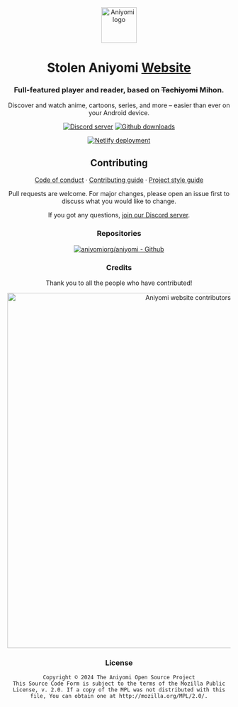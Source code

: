 <div align="center">

<a href="https://aniyomi.org">
    <img src="./.github/assets/logo.png" alt="Aniyomi logo" title="Aniyomi logo" width="80"/>
</a>

# Stolen Aniyomi [Website](#)

### Full-featured player and reader, based on ~~Tachiyomi~~ Mihon.
Discover and watch anime, cartoons, series, and more – easier than ever on your Android device.

[![Discord server](https://img.shields.io/discord/841701076242530374.svg?label=&labelColor=6A7EC2&color=7389D8&logo=discord&logoColor=FFFFFF)](https://discord.gg/F32UjdJZrR)
[![Github downloads](https://img.shields.io/github/downloads/aniyomiorg/aniyomi/total?label=downloads&labelColor=27303D&color=0D1117&logo=github&logoColor=FFFFFF&style=flat)](https://github.com/aniyomiorg/aniyomi/releases)

[![Netlify deployment](https://api.netlify.com/api/v1/badges/95d9e2f8-42ae-4e40-8c99-82b870c51e1a/deploy-status)](https://app.netlify.com/sites/aniyomiorg/deploys)

## Contributing

[Code of conduct](./CODE_OF_CONDUCT.md) · [Contributing guide](./CONTRIBUTING.md) · [Project style guide](https://aniyomi.org/sandbox/style-guide/)

Pull requests are welcome. For major changes, please open an issue first to discuss what you would like to change.

If you got any questions, [join our Discord server](https://discord.gg/F32UjdJZrR).

### Repositories

[![aniyomiorg/aniyomi - Github](https://github-readme-stats.vercel.app/api/pin/?username=aniyomiorg&repo=aniyomi&bg_color=161B22&text_color=c9d1d9&title_color=818CF8&icon_color=818CF8&border_radius=8&hide_border=true)](https://github.com/aniyomiorg/aniyomi/)

### Credits

Thank you to all the people who have contributed!

<a href="https://github.com/aniyomiorg/aniyomi-website/graphs/contributors">
    <img src="https://contrib.rocks/image?repo=aniyomiorg/aniyomi-website" alt="Aniyomi website contributors" title="Aniyomi website contributors" width="800"/>
</a>

### License

```
Copyright © 2024 The Aniyomi Open Source Project
This Source Code Form is subject to the terms of the Mozilla Public
License, v. 2.0. If a copy of the MPL was not distributed with this
file, You can obtain one at http://mozilla.org/MPL/2.0/.
```

</div>
